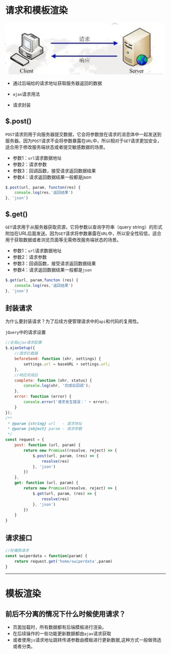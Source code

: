 # 请求和模板渲染

![请求](./image1.png)

- 通过后端给的请求地址获取服务器返回的数据

- `ajax`请求用法
- 请求封装

## $.post()

`POST`请求则用于向服务器提交数据，它会将参数放在请求的消息体中一起发送到服务器。因为`POST`请求不会将参数暴露在`URL`中，所以相对于`GET`请求更加安全，适合用于修改服务端状态或者提交敏感数据的场景。

- 参数1：`url`请求数据地址
- 参数2：请求参数
- 参数3：回调函数，接受请求返回数据结果
- 参数4：请求返回数据结果一般都是json

```javaScript
$.post(url, param, functon(res) {
    console.log(res,'返回结果')
}, 'json')
```

## $.get()

`GET`请求用于从服务器获取资源，它将参数以查询字符串（query string）的形式附加在URL后面发送。因为`GET`请求将参数暴露在`URL`中，所以安全性较低，适合用于获取数据或者浏览页面等无需修改服务端状态的场景。

- 参数1：`url`请求数据地址
- 参数2：请求参数
- 参数3：回调函数，接受请求返回数据结果
- 参数4：请求返回数据结果一般都是`json`

```javaScript
$.get(url, param,functon (res) {
    console.log(res,'返回结果')
}, 'json')
```
## 封装请求

为什么要封装请求？为了后续方便管理请求中的`api`和代码的复用性。

`jQuery`中的请求设置

```javascript
//全局ajax请求配置
$.ajaxSetup({
    //请求拦截器
    beforeSend: function (xhr, settings) {
        settings.url = baseURL + settings.url;
    },
    //响应完成后
    complete: function (xhr, status) {
        console.log(xhr, '完成后回调');
    },
    error: function (error) {
        console.error('请求发生错误：' + error);
    }
});
/**
 * @param {string} url   - 请求地址
 * @param {object} param - 请求参数
 */
const request = {
    post: function (url, param) {
        return new Promise((resolve, reject) => {
            $.post(url, param, (res) => {
                resolve(res)
            }, 'json')
        })
    },
    get: function (url, param) {
        return new Promise((resolve, reject) => {
            $.get(url, param, (res) => {
                resolve(res)
            }, 'json')
        })
    }
}
```
## 请求接口
```javascript
//轮播图请求
const swiperdata = function(param) {
    return request.get('home/swiperdata',param)
}
```

---

# 模板渲染

## 前后不分离的情况下什么时候使用请求？

- 页面加载时，所有数据都有后端模板进行渲染。
- 在后续操作的一些功能更新数据都由`ajax`请求获取
- 或者使用`js`请求地址跳转传递参数由模板进行更新数据,这种方式一般做筛选或者分类。

```html

```
